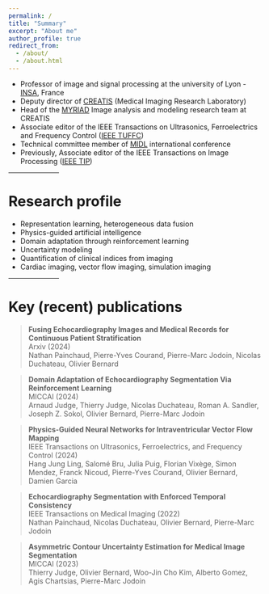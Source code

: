 ```yaml
---
permalink: /
title: "Summary"
excerpt: "About me"
author_profile: true
redirect_from: 
  - /about/
  - /about.html
---
```


- Professor of image and signal processing at the university of Lyon - [INSA](https://www.insa-lyon.fr/en/), France
- Deputy director of [CREATIS](https://www.creatis.insa-lyon.fr/site/en) (Medical Imaging Research Laboratory)
- Head of the [MYRIAD](https://creatis-myriad.github.io/) Image analysis and modeling research team at CREATIS
- Associate editor of the IEEE Transactions on Ultrasonics, Ferroelectrics and Frequency Control ([IEEE TUFFC](https://ieeexplore.ieee.org/xpl/RecentIssue.jsp?punumber=58))
- Technical committee member of [MIDL](https://www.midl.io/) international conference
- Previously, Associate editor of the IEEE Transactions on Image Processing ([IEEE TIP](https://ieeexplore.ieee.org/xpl/RecentIssue.jsp?punumber=83))


<hr align=center width="100">

Research profile
======

- Representation learning, heterogeneous data fusion
- Physics-guided artificial intelligence
- Domain adaptation through reinforcement learning
- Uncertainty modeling
- Quantification of clinical indices from imaging
- Cardiac imaging, vector flow imaging, simulation imaging

<hr align=center width="100">

Key (recent) publications
======

> **Fusing Echocardiography Images and Medical Records for Continuous Patient Stratification** <br>
> Arxiv (2024) <br>
> Nathan Painchaud, Pierre-Yves Courand, Pierre-Marc Jodoin, Nicolas Duchateau, Olivier Bernard

> **Domain Adaptation of Echocardiography Segmentation Via Reinforcement Learning** <br>
> MICCAI (2024) <br>
> Arnaud Judge, Thierry Judge, Nicolas Duchateau, Roman A. Sandler, Joseph Z. Sokol, Olivier Bernard, Pierre-Marc Jodoin

> **Physics-Guided Neural Networks for Intraventricular Vector Flow Mapping** <br>
> IEEE Transactions on Ultrasonics, Ferroelectrics, and Frequency Control (2024) <br>
> Hang Jung Ling, Salomé Bru, Julia Puig, Florian Vixège, Simon Mendez, Franck Nicoud, Pierre-Yves Courand, Olivier Bernard, Damien Garcia

> **Echocardiography Segmentation with Enforced Temporal Consistency** <br>
> IEEE Transactions on Medical Imaging (2022) <br>
> Nathan Painchaud, Nicolas Duchateau, Olivier Bernard, Pierre-Marc Jodoin

> **Asymmetric Contour Uncertainty Estimation for Medical Image Segmentation** <br>
> MICCAI (2023) <br>
> Thierry Judge, Olivier Bernard, Woo-Jin Cho Kim, Alberto Gomez, Agis Chartsias, Pierre-Marc Jodoin


